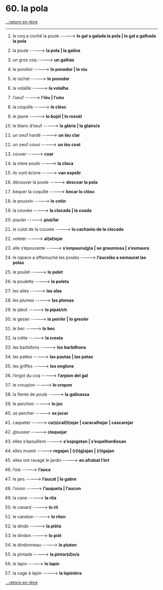 # 60. la pola

[...retorn en rèire](../sommaire.md)

---

1. le coq a coché la poule -----> **lo gal a galada la pola | lo gal a galhada la pola**

2. la poule -----> **la pola | la galina**

3. un gros coq -----> **un galhàs**

4. le pondoir -----> **lo ponedor | lo niu**

5. le nichet -----> **lo ponedor**

6. la volaille -----> **la volalha**

7. l’oeuf -----> **l’iòu | l’uòu**

8. la coquille -----> **lo clòsc**

9. le jaune -----> **lo bojòl | lo rossèl**

10. le blanc d’oeuf -----> **la glària | la glaire/a**

11. un oeuf hardé -----> **un iòu clar**

12. un oeuf couvi -----> **un iòu coat**

13. couver -----> **coar**

14. la mère poule -----> **la cloca**

15. ils vont éclore -----> **van espelir**

16. découver la poule -----> **descoar la pola**

17. bequer la coquille -----> **becar lo clòsc**

18. le poussin -----> **lo cotin**

19. la couvée -----> **la clocada | la coada**

20. piauler -----> **piut/lar**

21. le culot de la couvée -----> **lo cachaniu de la clocada**

22. voleter -----> **al(at)ejar**

23. elle s’épouvante -----> **s’empauru(g)a | se graumissa | s’esmaura**

24. le rapace a effarouché les poules -----> **l’aucelàs a esmaurat las polas**

25. le poulet -----> **lo polet**

26. la poulette -----> **la poleta**

27. les ailes -----> **las alas**

28. les plumes -----> **las plomas**

29. le jabot -----> **lo pipat/ch**

30. le gésier -----> **lo peirièr | lo gresièr**

31. le bec -----> **lo bec**

32. la crête -----> **la cresta**

33. les barbillons -----> **los barbilhons**

34. les pattes -----> **las pautas | las patas**

35. les griffes -----> **los onglons**

36. l’ergot du coq -----> **l’arpion del gal**

37. le croupion -----> **lo cropon**

38. la fiente de poule -----> **la galinassa**

39. le perchoir -----> **lo joc**

40. se percher -----> **se jocar**

41. caqueter -----> **ca(s)cal(h)ejar | caracalhejar | cascarejar**

42. glousser -----> **cloquejar**

43. elles s’épouillent -----> **s’espigotan | s’espelhordissan**

44. elles muent -----> **regajan | (r)i(g)ajan | (r)igajan**

45. elles ont ravagé le jardin -----> **an afrabat l’òrt**

46. l’oie -----> **l’auca**

47. le jars -----> **l’aucat | lo gabre**

48. l’oison -----> **l’auqueta | l’aucon**

49. la cane -----> **la rita**

50. le canard -----> **lo rit**

51. le caneton -----> **lo riton**

52. la dinde -----> **la piòta**

53. le dindon -----> **lo piòt**

54. le dindonneau -----> **lo piuton**

55. la pintade -----> **la pintar(d)e/a**

56. le lapin -----> **lo lapin**

57. la cage à lapin -----> **la lapinièra**

[...retorn en rèire](../sommaire.md)
